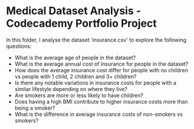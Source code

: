 # Medical Dataset Analysis - Codecademy Portfolio Project

In this folder, I analyse the dataset 'insurance.csv' to explore the following questions:

- What is the average age of people in the dataset?
- What is the average annual cost of insurance for people in the dataset?
- How does the average insurance cost differ for people with no children vs people with 1 child, 2 children and 3+ children?
- Is there any notable variations in insurance costs for people with a similar lifestyle depending on where they live?
- Are smokers are more or less likely to have children?
- Does having a high BMI contribute to higher insurance costs more than being a smoker?
- What is the difference in average insurance costs of non-smokers vs smokers?
